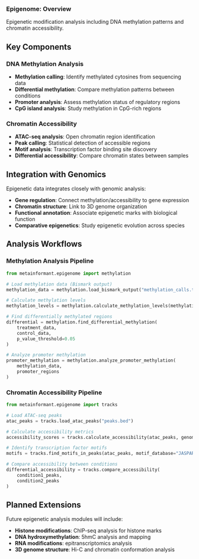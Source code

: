 ### Epigenome: Overview

Epigenetic modification analysis including DNA methylation patterns and chromatin accessibility.

## Key Components

### DNA Methylation Analysis
- **Methylation calling**: Identify methylated cytosines from sequencing data
- **Differential methylation**: Compare methylation patterns between conditions
- **Promoter analysis**: Assess methylation status of regulatory regions
- **CpG island analysis**: Study methylation in CpG-rich regions

### Chromatin Accessibility
- **ATAC-seq analysis**: Open chromatin region identification
- **Peak calling**: Statistical detection of accessible regions
- **Motif analysis**: Transcription factor binding site discovery
- **Differential accessibility**: Compare chromatin states between samples

## Integration with Genomics

Epigenetic data integrates closely with genomic analysis:
- **Gene regulation**: Connect methylation/accessibility to gene expression
- **Chromatin structure**: Link to 3D genome organization
- **Functional annotation**: Associate epigenetic marks with biological function
- **Comparative epigenetics**: Study epigenetic evolution across species

## Analysis Workflows

### Methylation Analysis Pipeline
```python
from metainformant.epigenome import methylation

# Load methylation data (Bismark output)
methylation_data = methylation.load_bismark_output("methylation_calls.txt")

# Calculate methylation levels
methylation_levels = methylation.calculate_methylation_levels(methylation_data)

# Find differentially methylated regions
differential = methylation.find_differential_methylation(
    treatment_data,
    control_data,
    p_value_threshold=0.05
)

# Analyze promoter methylation
promoter_methylation = methylation.analyze_promoter_methylation(
    methylation_data,
    promoter_regions
)
```

### Chromatin Accessibility Pipeline
```python
from metainformant.epigenome import tracks

# Load ATAC-seq peaks
atac_peaks = tracks.load_atac_peaks("peaks.bed")

# Calculate accessibility metrics
accessibility_scores = tracks.calculate_accessibility(atac_peaks, genome_annotation)

# Identify transcription factor motifs
motifs = tracks.find_motifs_in_peaks(atac_peaks, motif_database="JASPAR")

# Compare accessibility between conditions
differential_accessibility = tracks.compare_accessibility(
    condition1_peaks,
    condition2_peaks
)
```

## Planned Extensions

Future epigenetic analysis modules will include:
- **Histone modifications**: ChIP-seq analysis for histone marks
- **DNA hydroxymethylation**: 5hmC analysis and mapping
- **RNA modifications**: epitranscriptomics analysis
- **3D genome structure**: Hi-C and chromatin conformation analysis

